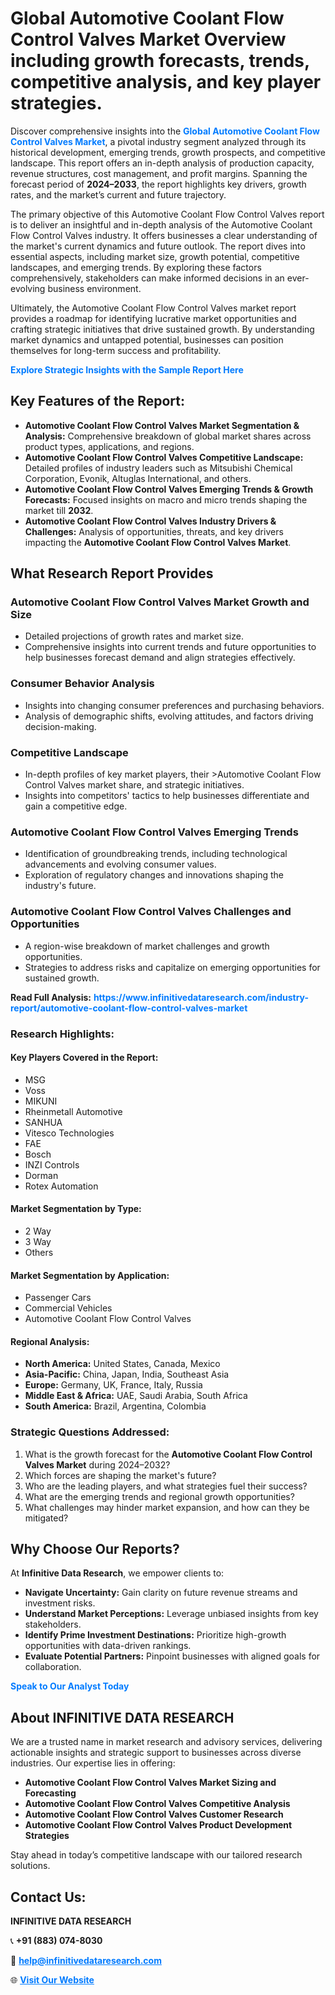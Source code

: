 <h1>Global Automotive Coolant Flow Control Valves Market Overview including growth forecasts, trends, competitive analysis, and key player strategies.</h1>
<p>
Discover comprehensive insights into the 
<a href="https://www.infinitivedataresearch.com/industry-report/automotive-coolant-flow-control-valves-market" rel="dofollow" style="color: #007BFF; text-decoration: none;"><strong>Global Automotive Coolant Flow Control Valves Market</strong></a>, a pivotal industry segment analyzed through its historical development, emerging trends, growth prospects, and competitive landscape. This report offers an in-depth analysis of production capacity, revenue structures, cost management, and profit margins. Spanning the forecast period of <strong>2024–2033</strong>, the report highlights key drivers, growth rates, and the market’s current and future trajectory.
</p>
<p>
The primary objective of this Automotive Coolant Flow Control Valves report is to deliver an insightful and in-depth analysis of the Automotive Coolant Flow Control Valves industry. It offers businesses a clear understanding of the market's current dynamics and future outlook. The report dives into essential aspects, including market size, growth potential, competitive landscapes, and emerging trends. By exploring these factors comprehensively, stakeholders can make informed decisions in an ever-evolving business environment.
</p>
<p>
Ultimately, the Automotive Coolant Flow Control Valves market report provides a roadmap for identifying lucrative market opportunities and crafting strategic initiatives that drive sustained growth. By understanding market dynamics and untapped potential, businesses can position themselves for long-term success and profitability.
</p>
<p>
<a href="https://www.infinitivedataresearch.com/request-sample/reportId=102025" style="color: #007BFF; text-decoration: none;"><strong>Explore Strategic Insights with the Sample Report Here</strong></a>
</p>

<h2>Key Features of the Report:</h2>
<ul>
<li><strong>Automotive Coolant Flow Control Valves Market Segmentation & Analysis:</strong> Comprehensive breakdown of global market shares across product types, applications, and regions.</li>
<li><strong>Automotive Coolant Flow Control Valves Competitive Landscape:</strong> Detailed profiles of industry leaders such as Mitsubishi Chemical Corporation, Evonik, Altuglas International, and others.</li>
<li><strong>Automotive Coolant Flow Control Valves Emerging Trends & Growth Forecasts:</strong> Focused insights on macro and micro trends shaping the market till <strong>2032</strong>.</li>
<li><strong>Automotive Coolant Flow Control Valves Industry Drivers & Challenges:</strong> Analysis of opportunities, threats, and key drivers impacting the <strong>Automotive Coolant Flow Control Valves Market</strong>.</li>
</ul>

<h2>What Research Report Provides</h2>
<h3>Automotive Coolant Flow Control Valves Market Growth and Size</h3>
<ul>
<li>Detailed projections of growth rates and market size.</li>
<li>Comprehensive insights into current trends and future opportunities to help businesses forecast demand and align strategies effectively.</li>
</ul>

<h3>Consumer Behavior Analysis</h3>
<ul>
<li>Insights into changing consumer preferences and purchasing behaviors.</li>
<li>Analysis of demographic shifts, evolving attitudes, and factors driving decision-making.</li>
</ul>

<h3>Competitive Landscape</h3>
<ul>
<li>In-depth profiles of key market players, their >Automotive Coolant Flow Control Valves market share, and strategic initiatives.</li>
<li>Insights into competitors' tactics to help businesses differentiate and gain a competitive edge.</li>
</ul>

<h3>Automotive Coolant Flow Control Valves Emerging Trends</h3>
<ul>
<li>Identification of groundbreaking trends, including technological advancements and evolving consumer values.</li>
<li>Exploration of regulatory changes and innovations shaping the industry's future.</li>
</ul>

<h3>Automotive Coolant Flow Control Valves Challenges and Opportunities</h3>
<ul>
<li>A region-wise breakdown of market challenges and growth opportunities.</li>
<li>Strategies to address risks and capitalize on emerging opportunities for sustained growth.</li>
</ul>
<p><strong>Read Full Analysis:</strong> <a href="https://www.infinitivedataresearch.com/industry-report/automotive-coolant-flow-control-valves-market" rel="dofollow" style="color: #007BFF; text-decoration: none;"><strong>https://www.infinitivedataresearch.com/industry-report/automotive-coolant-flow-control-valves-market</strong></a></p>
<h3>Research Highlights:</h3>
<h4>Key Players Covered in the Report:</h4>
<ul><li>MSG</li><li>Voss</li><li>MIKUNI</li><li>Rheinmetall Automotive</li><li>SANHUA</li><li>Vitesco Technologies</li><li>FAE</li><li>Bosch</li><li>INZI Controls</li><li>Dorman</li><li>Rotex Automation</li></ul>
<h4>Market Segmentation by Type:</h4>
<ul><li>2 Way</li><li>3 Way</li><li>Others</li></ul>
<h4>Market Segmentation by Application:</h4>
<ul><li>Passenger Cars</li><li>Commercial Vehicles</li><li>Automotive Coolant Flow Control Valves</li></ul>

<h4>Regional Analysis:</h4>
<ul>
<li><strong>North America:</strong> United States, Canada, Mexico</li>
<li><strong>Asia-Pacific:</strong> China, Japan, India, Southeast Asia</li>
<li><strong>Europe:</strong> Germany, UK, France, Italy, Russia</li>
<li><strong>Middle East & Africa:</strong> UAE, Saudi Arabia, South Africa</li>
<li><strong>South America:</strong> Brazil, Argentina, Colombia</li>
</ul>

<h3>Strategic Questions Addressed:</h3>
<ol>
<li>What is the growth forecast for the <strong>Automotive Coolant Flow Control Valves Market</strong> during 2024–2032?</li>
<li>Which forces are shaping the market's future?</li>
<li>Who are the leading players, and what strategies fuel their success?</li>
<li>What are the emerging trends and regional growth opportunities?</li>
<li>What challenges may hinder market expansion, and how can they be mitigated?</li>
</ol>

<h2>Why Choose Our Reports?</h2>
<p>At <strong>Infinitive Data Research</strong>, we empower clients to:</p>
<ul>
<li><strong>Navigate Uncertainty:</strong> Gain clarity on future revenue streams and investment risks.</li>
<li><strong>Understand Market Perceptions:</strong> Leverage unbiased insights from key stakeholders.</li>
<li><strong>Identify Prime Investment Destinations:</strong> Prioritize high-growth opportunities with data-driven rankings.</li>
<li><strong>Evaluate Potential Partners:</strong> Pinpoint businesses with aligned goals for collaboration.</li>
</ul>
<p><a href="https://www.infinitivedataresearch.com/industry-report/automotive-coolant-flow-control-valves-market" rel="dofollow" style="color: #007BFF; text-decoration: none;"><strong>Speak to Our Analyst Today</strong></a></p>

<h2>About INFINITIVE DATA RESEARCH</h2>
<p>We are a trusted name in market research and advisory services, delivering actionable insights and strategic support to businesses across diverse industries. Our expertise lies in offering:</p>
<ul>
<li><strong>Automotive Coolant Flow Control Valves Market Sizing and Forecasting</strong></li>
<li><strong>Automotive Coolant Flow Control Valves Competitive Analysis</strong></li>
<li><strong>Automotive Coolant Flow Control Valves Customer Research</strong></li>
<li><strong>Automotive Coolant Flow Control Valves Product Development Strategies</strong></li>
</ul>
<p>Stay ahead in today’s competitive landscape with our tailored research solutions.</p>

<h2>Contact Us:</h2>
<p><strong>INFINITIVE DATA RESEARCH</strong></p>
<p>📞 <strong>+91 (883) 074-8030</strong></p>
<p>📧 <strong><a href="mailto:help@infinitivedataresearch.com" style="color: #007BFF;">help@infinitivedataresearch.com</a></strong></p>
<p>🌐 <strong><a href="https://www.infinitivedataresearch.com" rel="dofollow" style="color: #007BFF;">Visit Our Website</a></strong></p>